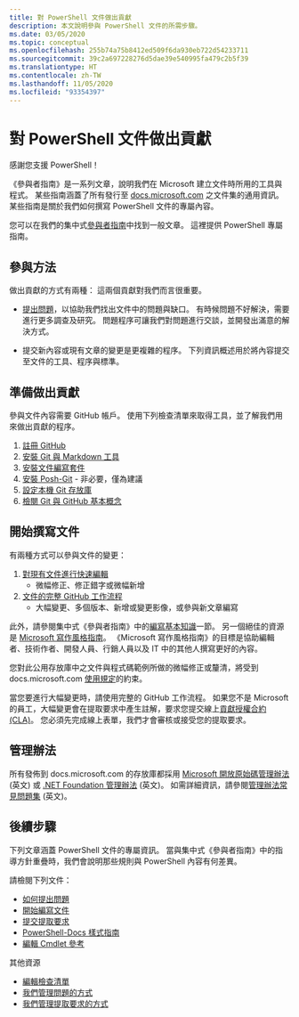 ```yaml
---
title: 對 PowerShell 文件做出貢獻
description: 本文說明參與 PowerShell 文件的所需步驟。
ms.date: 03/05/2020
ms.topic: conceptual
ms.openlocfilehash: 255b74a75b8412ed509f6da930eb722d54233711
ms.sourcegitcommit: 39c2a697228276d5dae39e540995fa479c2b5f39
ms.translationtype: HT
ms.contentlocale: zh-TW
ms.lasthandoff: 11/05/2020
ms.locfileid: "93354397"
---
```

# <a name="contributing-to-powershell-documentation"></a>對 PowerShell 文件做出貢獻

感謝您支援 PowerShell！

《參與者指南》是一系列文章，說明我們在 Microsoft 建立文件時所用的工具與程式。 某些指南涵蓋了所有發行至 [docs.microsoft.com][docs] 之文件集的通用資訊。 某些指南是關於我們如何撰寫 PowerShell 文件的專屬內容。

您可以在我們的集中式[參與者指南][contribute]中找到一般文章。 這裡提供 PowerShell 專屬指南。

## <a name="ways-to-contribute"></a>參與方法

做出貢獻的方式有兩種： 這兩個貢獻對我們而言很重要。

- [提出問題][file-an-issue]，以協助我們找出文件中的問題與缺口。 有時候問題不好解決，需要進行更多調查及研究。 問題程序可讓我們對問題進行交談，並開發出滿意的解決方式。

- 提交新內容或現有文章的變更是更複雜的程序。 下列資訊概述用於將內容提交至文件的工具、程序與標準。

## <a name="prepare-to-make-a-contribution"></a>準備做出貢獻

參與文件內容需要 GitHub 帳戶。 使用下列檢查清單來取得工具，並了解我們用來做出貢獻的程序。

1. [註冊 GitHub](/contribute/get-started-setup-github)
1. [安裝 Git 與 Markdown 工具](/contribute/get-started-setup-tools)
1. [安裝文件編寫套件](/contribute/how-to-write-docs-auth-pack)
1. [安裝 Posh-Git][posh-git] - 非必要，僅為建議
1. [設定本機 Git 存放庫](/contribute/get-started-setup-local)
1. [檢閱 Git 與 GitHub 基本概念](/contribute/git-github-fundamentals)

## <a name="get-started-writing-docs"></a>開始撰寫文件

有兩種方式可以參與文件的變更：

1. [對現有文件進行快速編輯](/contribute/#quick-edits-to-existing-documents)
   - 微幅修正、修正錯字或微幅新增
1. [文件的完整 GitHub 工作流程](/contribute/how-to-write-workflows-major)
   - 大幅變更、多個版本、新增或變更影像，或參與新文章編寫

此外，請參閱集中式《參與者指南》中的[編寫基本知識](/contribute/style-quick-start)一節。 另一個絕佳的資源是 [Microsoft 寫作風格指南][style-guide]。 《Microsoft 寫作風格指南》的目標是協助編輯者、技術作者、開發人員、行銷人員以及 IT 中的其他人撰寫更好的內容。

您對此公用存放庫中之文件與程式碼範例所做的微幅修正或釐清，將受到 docs.microsoft.com [ 使用規定][terms-of-use]的約束。

當您要進行大幅變更時，請使用完整的 GitHub 工作流程。 如果您不是 Microsoft 的員工，大幅變更會在提取要求中產生註解，要求您提交線上[貢獻授權合約 (CLA)][cla]。 您必須先完成線上表單，我們才會審核或接受您的提取要求。

## <a name="code-of-conduct"></a>管理辦法

所有發佈到 docs.microsoft.com 的存放庫都採用 [Microsoft 開放原始碼管理辦法](https://opensource.microsoft.com/codeofconduct/) \(英文\) 或 [.NET Foundation 管理辦法](https://dotnetfoundation.org/code-of-conduct) \(英文\)。 如需詳細資訊，請參閱[管理辦法常見問題集](https://opensource.microsoft.com/codeofconduct/faq/) \(英文\)。

## <a name="next-steps"></a>後續步驟

下列文章涵蓋 PowerShell 文件的專屬資訊。 當與集中式《參與者指南》中的指導方針重疊時，我們會說明那些規則與 PowerShell 內容有何差異。

請檢閱下列文件：

- [如何提出問題](file-an-issue.md)
- [開始編寫文件](get-started-writing.md)
- [提交提取要求](pull-requests.md)
- [PowerShell-Docs 樣式指南](powershell-style-guide.md)
- [編輯 Cmdlet 參考](editing-cmdlet-ref.md)

其他資源

- [編輯檢查清單](editorial-checklist.md)
- [我們管理問題的方式](managing-issues.md)
- [我們管理提取要求的方式](managing-pull-requests.md)

<!--link refs-->
[cla]: https://cla.microsoft.com/
[contribute]: /contribute/
[docs]: https://docs.microsoft.com/
[file-an-issue]: file-an-issue.md
[posh-git]: https://www.powershellgallery.com/packages/posh-git
[psdocs]: /powershell
[style-guide]: /style-guide/welcome/
[terms-of-use]: /legal/termsofuse
